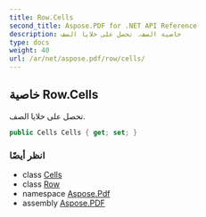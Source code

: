 ```yaml
---
title: Row.Cells
second_title: Aspose.PDF for .NET API Reference
description: خاصية الصف. تحصل على خلايا الصف
type: docs
weight: 40
url: /ar/net/aspose.pdf/row/cells/
---
```

## خاصية Row.Cells

تحصل على خلايا الصف.

```csharp
public Cells Cells { get; set; }
```

### انظر أيضًا

* class [Cells](../../cells/)
* class [Row](../)
* namespace [Aspose.Pdf](../../../aspose.pdf/)
* assembly [Aspose.PDF](../../../)